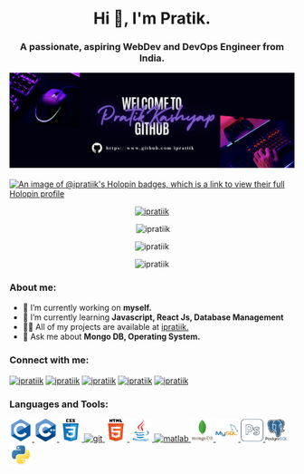 <h1 align="center">Hi 👋, I'm Pratik.</h1>
<h3 align="center">A passionate, aspiring WebDev and DevOps Engineer from India.</h3>

![Github Cover Image](https://raw.githubusercontent.com/ipratiik/ipratiik/main/Github%20Cover.png)</br></br>
[![An image of @ipratiik's Holopin badges, which is a link to view their full Holopin profile](https://holopin.me/ipratiik)](https://holopin.io/@ipratiik)
</br>
<p align="center"> <a href="https://github.com/ryo-ma/github-profile-trophy"><img src="https://github-profile-trophy.vercel.app/?username=ipratiik" alt="ipratiik" /></a> </p>
<p align="center">&nbsp;<img src="https://github-readme-stats.vercel.app/api?username=ipratiik&show_icons=true&locale=en" alt="ipratiik" /></p>
<p align="center"><img src="https://github-readme-stats.vercel.app/api/top-langs?username=ipratiik&show_icons=true&locale=en&layout=compact" alt="ipratiik" /></p>
<p align="center"> <img src="https://komarev.com/ghpvc/?username=ipratiik&label=Profile%20views&color=0e75b6&style=flat" alt="ipratiik" /> </p>

<h3 align="left">About me:</h3>

- 🔭 I’m currently working on **myself.**
- 🌱 I’m currently learning **Javascript, React Js, Database Management**
- 👨‍💻 All of my projects are available at [ipratiik.](https://wwww.github.com/ipratiik)
- 💬 Ask me about **Mongo DB, Operating System.**

<h3 align="left">Connect with me:</h3>
<p align="left">
<a href="https://twitter.com/ipratiik" target="blank"><img align="center" src="https://raw.githubusercontent.com/rahuldkjain/github-profile-readme-generator/master/src/images/icons/Social/twitter.svg" alt="ipratiik" height="30" width="40" /></a>
<a href="https://linkedin.com/in/ipratiik" target="blank"><img align="center" src="https://raw.githubusercontent.com/rahuldkjain/github-profile-readme-generator/master/src/images/icons/Social/linked-in-alt.svg" alt="ipratiik" height="30" width="40" /></a>
<a href="https://instagram.com/ipratiik" target="blank"><img align="center" src="https://raw.githubusercontent.com/rahuldkjain/github-profile-readme-generator/master/src/images/icons/Social/instagram.svg" alt="ipratiik" height="30" width="40" /></a>
<a href="https://www.hackerrank.com/ipratiik" target="blank"><img align="center" src="https://raw.githubusercontent.com/rahuldkjain/github-profile-readme-generator/master/src/images/icons/Social/hackerrank.svg" alt="ipratiik" height="30" width="40" /></a>
<a href="https://www.leetcode.com/ipratiik" target="blank"><img align="center" src="https://raw.githubusercontent.com/rahuldkjain/github-profile-readme-generator/master/src/images/icons/Social/leet-code.svg" alt="ipratiik" height="30" width="40" /></a>
</p>

<h3 align="left">Languages and Tools:</h3>
<p align="left"> <a href="https://www.cprogramming.com/" target="_blank" rel="noreferrer"> <img src="https://raw.githubusercontent.com/devicons/devicon/master/icons/c/c-original.svg" alt="c" width="40" height="40"/> </a> <a href="https://www.w3schools.com/cpp/" target="_blank" rel="noreferrer"> <img src="https://raw.githubusercontent.com/devicons/devicon/master/icons/cplusplus/cplusplus-original.svg" alt="cplusplus" width="40" height="40"/> </a> <a href="https://www.w3schools.com/css/" target="_blank" rel="noreferrer"> <img src="https://raw.githubusercontent.com/devicons/devicon/master/icons/css3/css3-original-wordmark.svg" alt="css3" width="40" height="40"/> </a> <a href="https://git-scm.com/" target="_blank" rel="noreferrer"> <img src="https://www.vectorlogo.zone/logos/git-scm/git-scm-icon.svg" alt="git" width="40" height="40"/> </a> <a href="https://www.w3.org/html/" target="_blank" rel="noreferrer"> <img src="https://raw.githubusercontent.com/devicons/devicon/master/icons/html5/html5-original-wordmark.svg" alt="html5" width="40" height="40"/> </a> <a href="https://www.java.com" target="_blank" rel="noreferrer"> <img src="https://raw.githubusercontent.com/devicons/devicon/master/icons/java/java-original.svg" alt="java" width="40" height="40"/> </a> <a href="https://www.mathworks.com/" target="_blank" rel="noreferrer"> <img src="https://upload.wikimedia.org/wikipedia/commons/2/21/Matlab_Logo.png" alt="matlab" width="40" height="40"/> </a> <a href="https://www.mongodb.com/" target="_blank" rel="noreferrer"> <img src="https://raw.githubusercontent.com/devicons/devicon/master/icons/mongodb/mongodb-original-wordmark.svg" alt="mongodb" width="40" height="40"/> </a> <a href="https://www.mysql.com/" target="_blank" rel="noreferrer"> <img src="https://raw.githubusercontent.com/devicons/devicon/master/icons/mysql/mysql-original-wordmark.svg" alt="mysql" width="40" height="40"/> </a> <a href="https://www.photoshop.com/en" target="_blank" rel="noreferrer"> <img src="https://raw.githubusercontent.com/devicons/devicon/master/icons/photoshop/photoshop-line.svg" alt="photoshop" width="40" height="40"/> </a> <a href="https://www.postgresql.org" target="_blank" rel="noreferrer"> <img src="https://raw.githubusercontent.com/devicons/devicon/master/icons/postgresql/postgresql-original-wordmark.svg" alt="postgresql" width="40" height="40"/> </a> <a href="https://www.python.org" target="_blank" rel="noreferrer"> <img src="https://raw.githubusercontent.com/devicons/devicon/master/icons/python/python-original.svg" alt="python" width="40" height="40"/> </a> </p>
